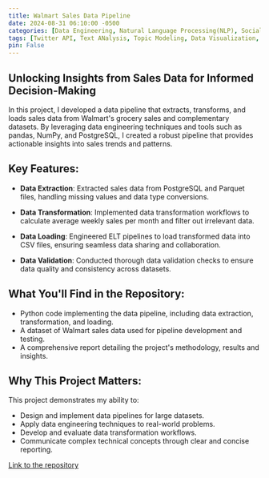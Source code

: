 ```yaml
---
title: Walmart Sales Data Pipeline
date: 2024-08-31 06:10:00 -0500
categories: [Data Engineering, Natural Language Processing(NLP), Social Media Analysis]
tags: [Twitter API, Text ANalysis, Topic Modeling, Data Visualization, Data Preprocessing, Data Mining]
pin: False
---
```


## Unlocking Insights from Sales Data for Informed Decision-Making

In this project, I developed a data pipeline that extracts, transforms, and loads sales data from Walmart's grocery sales and complementary datasets. By leveraging data engineering techniques and tools such as pandas, NumPy, and PostgreSQL, I created a robust pipeline that provides actionable insights into sales trends and patterns.


## Key Features:
- **Data Extraction**: Extracted sales data from PostgreSQL and Parquet files, handling missing values and data type conversions.

- **Data Transformation**: Implemented data transformation workflows to calculate average weekly sales per month and filter out irrelevant data.

- **Data Loading**: Engineered ELT pipelines to load transformed data into CSV files, ensuring seamless data sharing and collaboration.

- **Data Validation**: Conducted thorough data validation checks to ensure data quality and consistency across datasets.


## What You'll Find in the Repository:
- Python code implementing the data pipeline, including data extraction, transformation, and loading.
- A dataset of Walmart sales data used for pipeline development and testing.
- A comprehensive report detailing the project's methodology, results and insights.

## Why This Project Matters:
This project demonstrates my ability to:
-  Design and implement data pipelines for large datasets.
- Apply data engineering techniques to real-world problems.
- Develop and evaluate data transformation workflows.
- Communicate complex technical concepts through clear and concise reporting.

[Link to the repository](https://github.com/Jenish201/Building-A-Retail-Data-Pipeline)